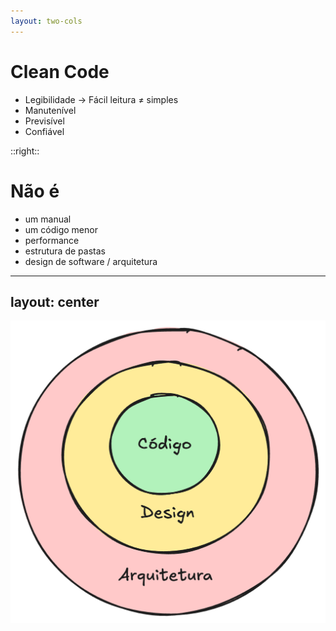 ```yaml
---
layout: two-cols
---
```


# Clean Code

<ul class="list-unset valid space-y-8 mt-14">
  <li v-motion :initial="{opacity: 0}" :click-1="{opacity: 1}"><span v-click>Legibilidade</span> <span v-click>→ Fácil leitura</span> <span v-click>≠ simples</span></li>
  <li v-click>Manutenível</li>
  <li v-click>Previsível</li>
  <li v-click>Confiável</li>
</ul>


::right::

<h1 v-click>Não é</h1>

<ul class="list-unset invalid space-y-8 mt-14">
  <li v-click>um manual</li>
  <li v-click>um código menor</li>
  <li v-click>performance</li>
  <li v-click>estrutura de pastas</li>
  <li v-click>design de software / arquitetura</li>
</ul>

---
layout: center
---

<img src="/assets/code.png" class="w-1/2 mx-auto"/>

<Arrow x1="750" y1="100" x2="520" y2="220" v-click />
